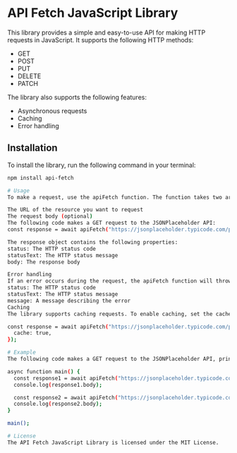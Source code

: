 # API Fetch JavaScript Library

This library provides a simple and easy-to-use API for making HTTP requests in JavaScript. It supports the following HTTP methods:

- GET
- POST
- PUT
- DELETE
- PATCH

The library also supports the following features:

- Asynchronous requests
- Caching
- Error handling

## Installation

To install the library, run the following command in your terminal:

```sh
npm install api-fetch

# Usage
To make a request, use the apiFetch function. The function takes two arguments:

The URL of the resource you want to request
The request body (optional)
The following code makes a GET request to the JSONPlaceholder API:
const response = await apiFetch("https://jsonplaceholder.typicode.com/posts");

The response object contains the following properties:
status: The HTTP status code
statusText: The HTTP status message
body: The response body

Error handling
If an error occurs during the request, the apiFetch function will throw an error. The error object contains the following properties:
status: The HTTP status code
statusText: The HTTP status message
message: A message describing the error
Caching
The library supports caching requests. To enable caching, set the cache option to true when calling the apiFetch function. The following code makes a GET request to the JSONPlaceholder API and caches the response:

const response = await apiFetch("https://jsonplaceholder.typicode.com/posts", {
  cache: true,
});

# Example
The following code makes a GET request to the JSONPlaceholder API, prints the response body, and then makes another request to the same API. The second request will use the cached response body if it is available:

async function main() {
  const response1 = await apiFetch("https://jsonplaceholder.typicode.com/posts");
  console.log(response1.body);

  const response2 = await apiFetch("https://jsonplaceholder.typicode.com/posts");
  console.log(response2.body);
}

main();

# License
The API Fetch JavaScript Library is licensed under the MIT License.

